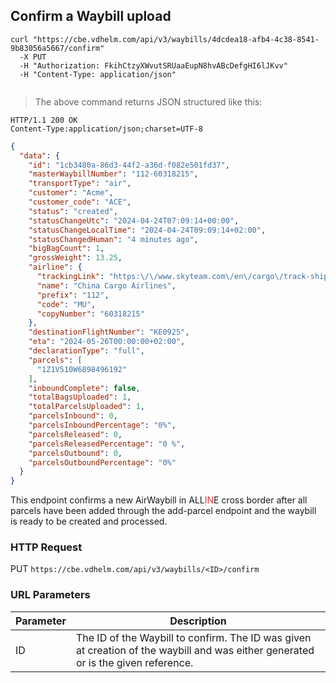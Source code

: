 ## Confirm a Waybill upload

```shell
curl "https://cbe.vdhelm.com/api/v3/waybills/4dcdea18-afb4-4c38-8541-9b83056a5667/confirm"
  -X PUT
  -H "Authorization: FkihCtzyXWvutSRUaaEupN8hvABcDefgHI6lJKvv"
  -H "Content-Type: application/json"
  
```

> The above command returns JSON structured like this:

```
HTTP/1.1 200 OK
Content-Type:application/json;charset=UTF-8
```
```json
{
  "data": {
    "id": "1cb3480a-86d3-44f2-a36d-f082e501fd37",
    "masterWaybillNumber": "112-60318215",
    "transportType": "air",
    "customer": "Acme",
    "customer_code": "ACE",
    "status": "created",
    "statusChangeUtc": "2024-04-24T07:09:14+00:00",
    "statusChangeLocalTime": "2024-04-24T09:09:14+02:00",
    "statusChangedHuman": "4 minutes ago",
    "bigBagCount": 1,
    "grossWeight": 13.25,
    "airline": {
      "trackingLink": "https:\/\/www.skyteam.com\/en\/cargo\/track-shipment\/",
      "name": "China Cargo Airlines",
      "prefix": "112",
      "code": "MU",
      "copyNumber": "60318215"
    },
    "destinationFlightNumber": "KE0925",
    "eta": "2024-05-26T00:00:00+02:00",
    "declarationType": "full",
    "parcels": [
      "1Z1V510W6898496192"
    ],
    "inboundComplete": false,
    "totalBagsUploaded": 1,
    "totalParcelsUploaded": 1,
    "parcelsInbound": 0,
    "parcelsInboundPercentage": "0%",
    "parcelsReleased": 0,
    "parcelsReleasedPercentage": "0 %",
    "parcelsOutbound": 0,
    "parcelsOutboundPercentage": "0%"
  }
}
```

This endpoint confirms a new AirWaybill in ALL<span style="color: #d83636;">IN</span>E cross border after all parcels have been added through the add-parcel endpoint and the waybill is ready to be created and processed. 

### HTTP Request

<span class="http-verb put">PUT</span> `https://cbe.vdhelm.com/api/v3/waybills/<ID>/confirm`

### URL Parameters

| Parameter | Description                                                                                                                                                   |
|-----------|---------------------------------------------------------------------------------------------------------------------------------------------------------------|
| ID        | The ID of the <span class="object">Waybill</span> to confirm. The ID was given at creation of the waybill and was either generated or is the given reference. |

